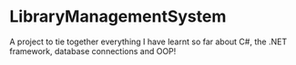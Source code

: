 # LibraryManagementSystem
A project to tie together everything I have learnt so far about C#, the .NET framework, database connections and OOP!
